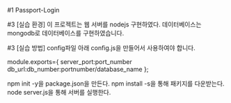 #1 Passport-Login

#3 [실습 환경]
이 프로젝트는 웹 서버를 nodejs 구현하였다.
데이터베이스는 mongodb로 데이터베이스를 구현하였습니다.

#3 [실습 방법]
config파일 아래 config.js을 만들어서 사용하여야 합니다.

module.exports={
  server_port:port_number
  db_url:db_number:portnumber/database_name    };

npm init -y을 package.json을 만든다.
npm install -s을 통해 패키지를 다운받는다.
node server.js을 통해 서버를 실행한다. 

